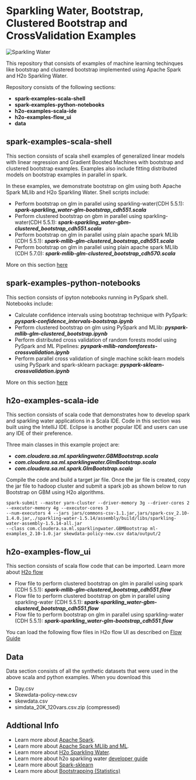 Sparkling Water, Bootstrap, Clustered Bootstrap and CrossValidation Examples
============================================================================

![Sparkling Water](http://www.h2o.ai/assets/images/sparkling-water.png)


This repository that consists of examples of machine learning techinques like bootstrap and clustered bootstrap implemented using Apache Spark and H2o Sparkling Water.

Repository consists of the following sections:

- **spark-examples-scala-shell**
- **spark-examples-python-notebooks**
- **h2o-examples-scala-ide**
- **h2o-examples-flow_ui**
- **data**

## spark-examples-scala-shell

This section consists of scala shell examples of generalized linear models with linear regression and Gradient Boosted Machines with bootstrap and clustered bootstrap examples. Examples also include fitting distributed models on bootstrap examples in parallel in spark. 

In these examples, we demonstrate bootstrap on glm using both Apache Spark MLlib and H2o Sparkling Water. Shell scripts include:

* Perform bootstrap on glm in parallel using sparkling-water(CDH 5.5.1): ***spark-sparkling_water-glm-bootstrap_cdh551.scala***
* Perform clustered bootstrap on gbm in parallel using sparkling-water(CDH 5.5.1): ***spark-sparkling_water-gbm-clustered_bootstrap_cdh551.scala***
* Perform bootstrap on glm in parallel using plain apache spark MLlib (CDH 5.5.1): ***spark-mllib-glm-clustered_bootstrap_cdh551.scala***
* Perform bootstrap on glm in parallel using plain apache spark MLlib (CDH 5.7.0): ***spark-mllib-glm-clustered_bootstrap_cdh570.scala***

More on this section [here](spark-examples-scala-shell/README.md)

## spark-examples-python-notebooks

This section consists of ipyton notebooks running in PySpark shell. Notebooks include:

* Calculate confidence intervals using bootstrap technique with PySpark: ***pyspark-confidence_intervals-bootstrap.ipynb***
* Perform clustered bootstrap on glm using PySpark and MLlib: ***pyspark-mllib-glm-clustered_bootstrap.ipynb***
* Perform distributed cross validation of random forests model using PySpark and ML Pipelines: ***pyspark-mllib-randomforests-crossvalidation.ipynb***
* Perform parallel cross validation of single machine scikit-learn models using PySpark and spark-sklearn package: ***pyspark-sklearn-crossvalidation.ipynb***

More on this section [here](spark-examples-python-notebooks/README.md)

## h2o-examples-scala-ide

This section consists of scala code that demonstrates how to develop spark and sparkling water applications in a Scala IDE. Code in this section was built using the IntelliJ IDE. Eclipse is another popular IDE and users can use any IDE of their preference.

Three main classes in this example project are:

* ***com.cloudera.sa.ml.sparklingwater.GBMBootstrap.scala***
* ***com.cloudera.sa.ml.sparklingwater.GlmBootstrap.scala***
* ***com.cloudera.sa.ml.spark.GlmBootstrap.scala***


Compile the code and build a target jar file. Once the jar file is created, copy the jar file to hadoop cluster and submit a spark job as shown below to run Bootstrap on GBM using H2o algorithms.

```
spark-submit --master yarn-cluster --driver-memory 3g --driver-cores 2 --executor-memory 4g --executor-cores 3 
--num-executors 4 --jars jars/commons-csv-1.1.jar,jars/spark-csv_2.10-1.4.0.jar,./sparkling-water-1.5.14/assembly/build/libs/sparkling-water-assembly-1.5.14-all.jar 
--class com.cloudera.sa.ml.sparklingwater.GBMBootstrap ml-examples_2.10-1.0.jar skewdata-policy-new.csv data/output/2
```

## h2o-examples-flow_ui

This section consists of scala flow code that can be imported. Learn more about [H2o flow](http://www.h2o.ai/product/flow/)

* Flow file to perform clustered bootstrap on glm in parallel using spark (CDH 5.5.1): ***spark-mllib-glm-clustered_bootstrap_cdh551.flow***
* Flow file to perform clustered bootstrap on gbm in parallel using sparkling-water (CDH 5.5.1): ***spark-sparkling_water-gbm-clustered_bootstrap_cdh551.flow***
* Flow file to perform bootstrap on glm in parallel using sparkling-water (CDH 5.5.1): ***spark-sparkling_water-glm-bootstrap_cdh551.flow***

You can load the following flow files in H2o flow UI as described on [Flow Guide](http://h2o-release.s3.amazonaws.com/h2o/rel-turchin/3/docs-website/h2o-docs/index.html#%E2%80%A6%20Using%20Flows-Saving%20Flows-Loading%20Flows)

## Data

Data section consists of all the synthetic datasets that were used in the above scala and python examples. When you download this

* Day.csv 
* Skewdata-policy-new.csv
* skewdata.csv 
* simdata_20K_120vars.csv.zip (compressed)

## Addtional Info

- Learn more about [Apache Spark](http://spark.apache.org/docs/latest/). 
- Learn more about [Apache Spark MLlib and ML](http://spark.apache.org/docs/latest/mllib-guide.html).
- Learn more about [H2o Sparkling Water](http://www.h2o.ai/download/sparkling-water/spark15).
- Learn more about h2o sparkling water [developer guide](https://github.com/h2oai/sparkling-water/blob/master/DEVEL.md)
- Learn more about [Spark-sklearn](https://github.com/databricks/spark-sklearn)
- Learn more about [Bootstrapping (Statistics)](https://en.wikipedia.org/wiki/Bootstrapping_(statistics))
